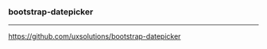 ### bootstrap-datepicker
---
https://github.com/uxsolutions/bootstrap-datepicker

```
```

```
```

```
```

